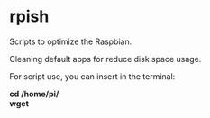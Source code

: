 # rpish
Scripts to optimize the Raspbian.

Cleaning default apps for reduce disk space usage.

For script use, you can insert in the terminal:

  <b>cd /home/pi/<br>
  wget <script url><br>
  sudo chmod +x <script file><br>
  ./<script file></b>
  
Replace <script file> to script file name. EXAMPLE: clean-apps.sh

